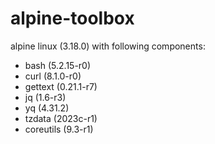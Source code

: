 # alpine-toolbox

alpine linux (3.18.0) with following components:

- bash (5.2.15-r0)
- curl (8.1.0-r0)
- gettext (0.21.1-r7)
- jq (1.6-r3)
- yq (4.31.2)
- tzdata (2023c-r1)
- coreutils (9.3-r1)
